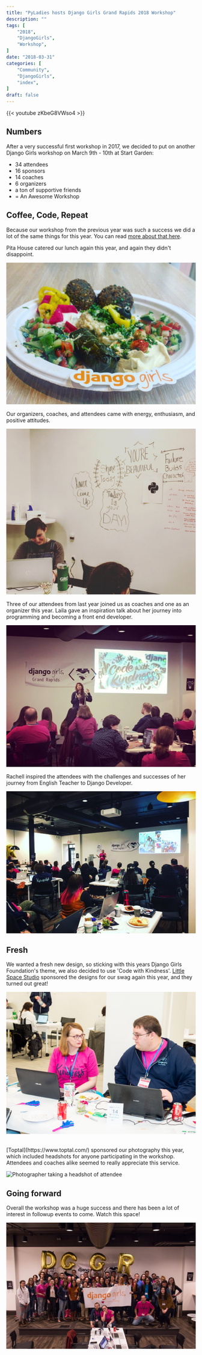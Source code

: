 ```yaml
---
title: "PyLadies hosts Django Girls Grand Rapids 2018 Workshop"
description: ""
tags: [
    "2018",
    "DjangoGirls",
    "Workshop",
]
date: "2018-03-31"
categories: [
    "Community",
    "DjangoGirls",
    "index",
]
draft: false
---
```


{{< youtube zKbeG8VWso4 >}}

## Numbers

After a very successful first workshop in 2017, we decided to put on another Django Girls workshop on March 9th - 10th at Start Garden:

* 34 attendees
* 16 sponsors
* 14 coaches
* 6 organizers
* a ton of supportive friends
* = An Awesome Workshop

## Coffee, Code, Repeat

Because our workshop from the previous year was such a success we did a lot of the same things for this year. You can read [more about that here](https://medium.com/@Rachell/a-little-back-story-a6a9d8f8be5).

Pita House catered our lunch again this year, and again they didn't disappoint.

![Pita House Catered Lunch](/images/2018_food.jpg)

Our organizers, coaches, and attendees came with energy, enthusiasm, and positive attitudes.

![Inspirational messages on whiteboard](/images/2018_positive.jpg)

Three of our attendees from last year joined us as coaches and one as an organizer this year. Laila gave an inspiration talk about her journey into programming and becoming a front end developer.

![Inspirational messages on whiteboard](/images/2018_laila.jpg)

Rachell inspired the attendees with the challenges and successes of her journey from English Teacher to Django Developer.

![Inspirational messages on whiteboard](/images/2018_rachell.jpg)

## Fresh
We wanted a fresh new design, so sticking with this years Django Girls Foundation's theme, we also decided to use 'Code with Kindness'. [Little Space Studio](http://www.littlespacestudio.com/) sponsored the designs for our swag again this year, and they turned out great!

![Shirts and Hoodie Swag](/images/2018_swag.jpg)

<br>
[Toptal](https://www.toptal.com/) sponsored our photography this year, which included headshots for anyone participating in the workshop. Attendees and coaches alike seemed to really appreciate this service.

![Photographer taking a headshot of attendee](/images/2018_headshot.jpg, "Photo by www.bryanesler.com" )
<br>

## Going forward

Overall the workshop was a huge success and there has been a lot of interest in followup events to come. Watch this space!

![Group photo](/images/2018_group.jpg)
